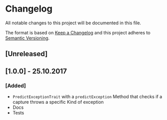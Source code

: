# Changelog
All notable changes to this project will be documented in this file.

The format is based on [Keep a Changelog](http://keepachangelog.com/en/1.0.0/)
and this project adheres to [Semantic Versioning](http://semver.org/spec/v2.0.0.html).

## [Unreleased]

## [1.0.0] - 25.10.2017

### [Added]
* `PredictExceptionTrait` with a `predictException` Method that checks if a capture throws a specific Kind of exception
* Docs
* Tests